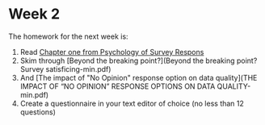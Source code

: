 # Week 2
The homework for the next week is:

1. Read [Chapter one from Psychology of Survey Respons](Chapter-1_The-Psychology-of-Survey-Response.pdf)
2. Skim through [Beyond the breaking point?](Beyond the breaking point? Survey satisficing-min.pdf)
3. And [The impact of "No Opinion" response option on data quality](THE IMPACT OF “NO OPINION” RESPONSE OPTIONS ON DATA QUALITY-min.pdf)
4. Create a questionnaire in your text editor of choice (no less than 12 questions)